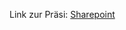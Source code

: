 Link zur Präsi: [Sharepoint](https://smailthkoelnde-my.sharepoint.com/:p:/g/personal/philipp_schmeier_smail_th-koeln_de/ERjE6JI3RE5Di3xAKnLWWlEBbUAz0gjhFt2OCM9klXRBMA?e=7pP473)
